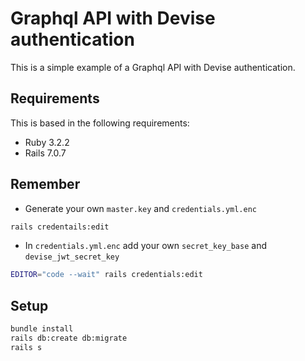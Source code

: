 # Graphql API with Devise authentication

This is a simple example of a Graphql API with Devise authentication.

## Requirements
This is based in the following requirements:
- Ruby 3.2.2
- Rails 7.0.7

## Remember
- Generate your own `master.key` and `credentials.yml.enc`
```bash
rails credentails:edit
```
- In `credentials.yml.enc` add your own `secret_key_base` and `devise_jwt_secret_key`
```bash
EDITOR="code --wait" rails credentials:edit
```

## Setup

```bash
bundle install
rails db:create db:migrate
rails s
```
